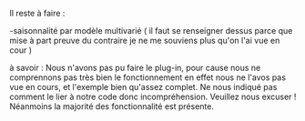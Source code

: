 Il reste à faire : 

-saisonnalité par modèle multivarié ( il faut se renseigner dessus parce que mise à part preuve du contraire je ne me souviens plus qu'on l'ai vue en cour )

à savoir :
Nous n'avons pas pu faire le plug-in, pour cause nous ne comprennons pas très bien le fonctionnement en effet nous ne l'avos pas vue en cours, et l'exemple bien qu'assez complet.
Ne nous indiqué pas comment le lier à notre code donc incompréhension.
Veuillez nous excuser !
Néanmoins la majorité des fonctionnalité est présente.

